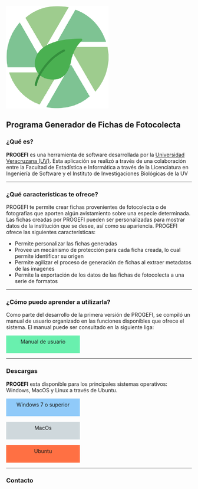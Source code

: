  ![Logo](./icono.png)

<h2>Programa Generador de Fichas de Fotocolecta</h2>

<h3>¿Qué es?</h3>

**PROGEFI** es una herramienta de software desarrollada por la [Universidad Veracruzana (UV)](www.uv.mx). Esta aplicación se realizó a través de una colaboración entre la Facultad de Estadística e Informática a través de la Licenciatura en Ingeniería de Software y el Instituto de Investigaciones Biológicas de la UV
****
<h3>¿Qué características te ofrece?</h3>

PROGEFI te permite crear fichas provenientes de fotocolecta o de fotografías que aporten algún avistamiento sobre una especie determinada. Las fichas creadas por PROGEFI pueden ser personalizadas para mostrar datos de la institución que se desee, así como su apariencia. PROGEFI ofrece las siguientes características:

* Permite personalizar las fichas generadas
* Provee un mecánismo de protección para cada ficha creada, lo cual permite identificar su origen
* Permite agilizar el proceso de generación de fichas al extraer metadatos de las imagenes
* Permite la exportación de los datos de las fichas de fotocolecta a una serie de formatos
****
<h3>¿Cómo puedo aprender a utilizarla?</h3>

Como parte del desarrollo de la primera versión de PROGEFI, se compiló un manual de usuario organizado en las funciones disponibles que ofrece el sistema. 
El manual puede ser consultado en la siguiente liga:

<div style="display: flex; background-color: #69F0AE; padding-top: 8px; width: 200px; height: 40px; justify-content: center; cursor: pointer;" >Manual de usuario</div>

****
<h3>Descargas</h3>

**PROGEFI** esta disponible para los principales sistemas operativos: Windows, MacOS y Linux a través de Ubuntu.

<div style="display: flex; background-color: #90CAF9; padding-top: 8px; width: 200px; height: 40px; justify-content: center; cursor: pointer;" >Windows 7 o superior</div>


<div style="display: flex; background-color: #CFD8DC; margin-top: 15px; padding-top: 8px; width: 200px; height: 40px; justify-content: center; cursor: pointer;" >MacOs</div>

<div style="display: flex; background-color: #FF7043; margin-top: 15px; padding-top: 8px; width: 200px; height: 40px; justify-content: center; cursor: pointer;" >Ubuntu</div>

****

<h3>Contacto</h3>



